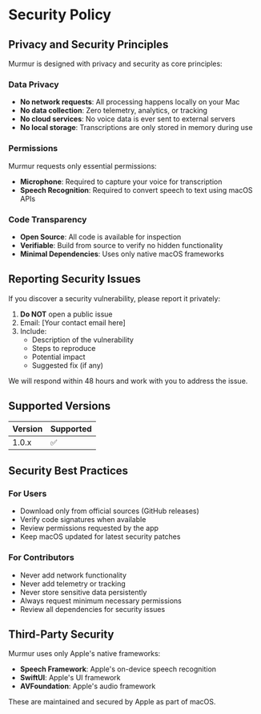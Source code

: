 # Security Policy

## Privacy and Security Principles

Murmur is designed with privacy and security as core principles:

### Data Privacy
- **No network requests**: All processing happens locally on your Mac
- **No data collection**: Zero telemetry, analytics, or tracking
- **No cloud services**: No voice data is ever sent to external servers
- **No local storage**: Transcriptions are only stored in memory during use

### Permissions
Murmur requests only essential permissions:
- **Microphone**: Required to capture your voice for transcription
- **Speech Recognition**: Required to convert speech to text using macOS APIs

### Code Transparency
- **Open Source**: All code is available for inspection
- **Verifiable**: Build from source to verify no hidden functionality
- **Minimal Dependencies**: Uses only native macOS frameworks

## Reporting Security Issues

If you discover a security vulnerability, please report it privately:

1. **Do NOT** open a public issue
2. Email: [Your contact email here]
3. Include:
   - Description of the vulnerability
   - Steps to reproduce
   - Potential impact
   - Suggested fix (if any)

We will respond within 48 hours and work with you to address the issue.

## Supported Versions

| Version | Supported          |
| ------- | ------------------ |
| 1.0.x   | :white_check_mark: |

## Security Best Practices

### For Users
- Download only from official sources (GitHub releases)
- Verify code signatures when available
- Review permissions requested by the app
- Keep macOS updated for latest security patches

### For Contributors
- Never add network functionality
- Never add telemetry or tracking
- Never store sensitive data persistently
- Always request minimum necessary permissions
- Review all dependencies for security issues

## Third-Party Security

Murmur uses only Apple's native frameworks:
- **Speech Framework**: Apple's on-device speech recognition
- **SwiftUI**: Apple's UI framework
- **AVFoundation**: Apple's audio framework

These are maintained and secured by Apple as part of macOS.
